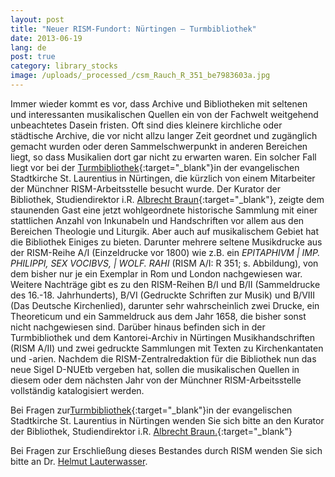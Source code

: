 ```yaml
---
layout: post
title: "Neuer RISM-Fundort: Nürtingen – Turmbibliothek"
date: 2013-06-19
lang: de
post: true
category: library_stocks
image: /uploads/_processed_/csm_Rauch_R_351_be7983603a.jpg
---
```



Immer wieder kommt es vor, dass Archive und Bibliotheken mit seltenen und interessanten musikalischen Quellen ein von der Fachwelt weitgehend unbeachtetes Dasein fristen. Oft sind dies kleinere kirchliche oder städtische Archive, die vor nicht allzu langer Zeit geordnet und zugänglich gemacht wurden oder deren Sammelschwerpunkt in anderen Bereichen liegt, so dass Musikalien dort gar nicht zu erwarten waren. Ein solcher Fall liegt vor bei der [Turmbibliothek](http://www.stadtkirche-nuertingen.de/cms/startseite/stadtkirche-st-laurentius/turmbibliothek/){:target="_blank"}in der evangelischen Stadtkirche St. Laurentius in Nürtingen, die kürzlich von einem Mitarbeiter der Münchner RISM-Arbeitsstelle besucht wurde. Der Kurator der Bibliothek, Studiendirektor i.R. [Albrecht Braun](mailto:turmbibliothek@evkint.de){:target="_blank"}, zeigte dem staunenden Gast eine jetzt wohlgeordnete historische Sammlung mit einer stattlichen Anzahl von Inkunabeln und Handschriften vor allem aus den Bereichen Theologie und Liturgik. Aber auch auf musikalischem Gebiet hat die Bibliothek Einiges zu bieten. Darunter mehrere seltene Musikdrucke aus der RISM-Reihe A/I (Einzeldrucke vor 1800) wie z.B. ein _EPITAPHIVM | IMP. PHILIPPI, SEX VOCIBVS, | WOLF. RAHI_ (RISM A/I: R 351; s. Abbildung), von dem bisher nur je ein Exemplar in Rom und London nachgewiesen war. Weitere Nachträge gibt es zu den RISM-Reihen B/I und B/II (Sammeldrucke des 16.-18. Jahrhunderts), B/VI (Gedruckte Schriften zur Musik) und B/VIII (Das Deutsche Kirchenlied), darunter sehr wahrscheinlich zwei Drucke, ein Theoreticum und ein Sammeldruck aus dem Jahr 1658, die bisher sonst nicht nachgewiesen sind. Darüber hinaus befinden sich in der Turmbibliothek und dem Kantorei-Archiv in Nürtingen Musikhandschriften (RISM A/II) und zwei gedruckte Sammlungen mit Texten zu Kirchenkantaten und -arien. Nachdem die RISM-Zentralredaktion für die Bibliothek nun das neue Sigel D-NUEtb vergeben hat, sollen die musikalischen Quellen in diesem oder dem nächsten Jahr von der Münchner RISM-Arbeitsstelle vollständig katalogisiert werden.

Bei Fragen zur[Turmbibliothek](http://www.stadtkirche-nuertingen.de/cms/startseite/stadtkirche-st-laurentius/turmbibliothek/){:target="_blank"}in der evangelischen Stadtkirche St. Laurentius in Nürtingen wenden Sie sich bitte an den Kurator der Bibliothek, Studiendirektor i.R. [Albrecht Braun.](mailto:turmbibliothek@evkint.de){:target="_blank"}

Bei Fragen zur Erschließung dieses Bestandes durch RISM wenden Sie sich bitte an Dr. [Helmut Lauterwasser](mailto:Helmut.Lauterwasser@bsb-muenchen.de "Öffnet ein Fenster zum Versenden der E-Mail").